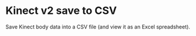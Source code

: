 Kinect v2 save to CSV
============

Save Kinect body data into a CSV file (and view it as an Excel spreadsheet).

